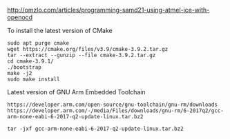 http://omzlo.com/articles/programming-samd21-using-atmel-ice-with-openocd

To install the latest version of CMake
```
sudo apt purge cmake
wget https://cmake.org/files/v3.9/cmake-3.9.2.tar.gz
tar --extract --gunzip --file cmake-3.9.2.tar.gz
cd cmake-3.9.1/
./bootstrap
make -j2
sudo make install
```

Latest version of GNU Arm Embedded Toolchain
```
https://developer.arm.com/open-source/gnu-toolchain/gnu-rm/downloads
https://developer.arm.com/-/media/Files/downloads/gnu-rm/6-2017q2/gcc-arm-none-eabi-6-2017-q2-update-linux.tar.bz2

tar -jxf gcc-arm-none-eabi-6-2017-q2-update-linux.tar.bz2

```

